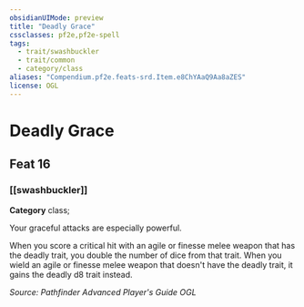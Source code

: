 ```yaml
---
obsidianUIMode: preview
title: "Deadly Grace"
cssclasses: pf2e,pf2e-spell
tags:
  - trait/swashbuckler
  - trait/common
  - category/class
aliases: "Compendium.pf2e.feats-srd.Item.e8ChYAaQ9Aa8aZES"
license: OGL
---
```

# Deadly Grace
## Feat 16
### [[swashbuckler]]

**Category** class; 




Your graceful attacks are especially powerful.

When you score a critical hit with an agile or finesse melee weapon that has the deadly trait, you double the number of dice from that trait. When you wield an agile or finesse melee weapon that doesn't have the deadly trait, it gains the deadly d8 trait instead.

*Source: Pathfinder Advanced Player's Guide*
*OGL*